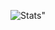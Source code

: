 <p align="center">
  <img src="https://github-readme-stats.vercel.app/api?username=cloudirector&show_icons=true&theme=light&bg_color=E9DAB3&hide_border=true" alt=Stats">
</p>
